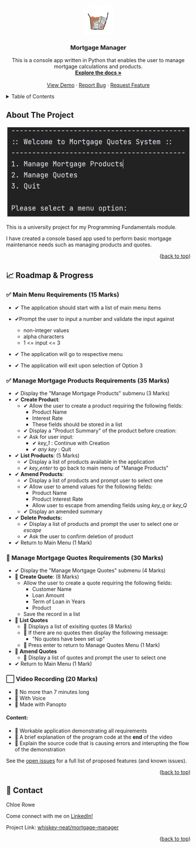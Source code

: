 <!-- Improved compatibility of back to top link -->
<a name="readme-top"></a>

<!-- PROJECT LOGO -->
<br />
<div align="center">
  <a href="https://github.com/whiskey-neat/mortgage-manager">
    <img src="images/logo.png" alt="Logo" width="80" height="80">
  </a>

<h3 align="center">Mortgage Manager</h3>

  <p align="center">
    This is a console app written in Python that enables the user to manage mortgage calculations and products. 
    <br />
    <a href="https://github.com/whiskey-neat/mortgage-manager"><strong>Explore the docs »</strong></a>
    <br />
    <br />
    <a href="https://github.com/whiskey-neat/mortgage-manager">View Demo</a>
    ·
    <a href="https://github.com/whiskey-neat/mortgage-manager/issues">Report Bug</a>
    ·
    <a href="https://github.com/whiskey-neat/mortgage-manager/issues">Request Feature</a>
  </p>
</div>



<!-- TABLE OF CONTENTS -->
<details>
  <summary>Table of Contents</summary>
  <ol>
    <li><a href="#about-the-project">About The Project</a></li>
    <li><a href="#progress">Progress</a></li>
    <li><a href="#contact">Contact</a></li>
  </ol>
</details>

<!-- ABOUT THE PROJECT -->
## About The Project

[![Product Name Screen Shot][product-screenshot]](https://example.com)

This is a university project for my Programming Fundamentals module.

I have created a console based app used to perform basic mortgage maintenance needs such as managing products and
quotes.

<p align="right">(<a href="#readme-top">back to top</a>)</p>


<!-- Progress -->

## 📈 Roadmap & Progress

### ✅ Main Menu Requirements (15 Marks)

- ✔ The application should start with a list of main menu items

- ✔Prompt the user to input a number and validate the input against
  - non-integer values
  - alpha characters
  - 1 <= input <= 3

- ✔ The application will go to respective menu

- ✔ The application will exit upon selection of Option 3

### ✅ Manage Mortgage Products Requirements (35 Marks)

- ✔ Display the "Manage Mortgage Products" submenu (3 Marks)
- ✔ **Create Product**:
  - ✔ Allow the user to create a product requiring the following fields:
    - Product Name
    - Interest Rate
    - These fields should be stored in a list
  - ✔ Display a "Product Summary" of the product before creation:
  - ✔ Ask for user input:
    - ✔ _key_1_ : Continue with Creation
    - ✔ _any key_ : Quit
- ✔ **List Products**: (5 Marks)
  - ✔ Display a list of products available in the application
  - ✔ _key_enter_ to go back to main menu of "Manage Products"
- ✔ **Amend Products**:
  - ✔ Display a list of products and prompt user to select one
  - ✔ Allow user to amend values for the following fields:
    - Product Name
    - Product Interest Rate
    - Allow user to escape from amending fields using _key_q or key_Q_
  - ✔ Display an amended summary
- ✔ **Delete Products:**
  - ✔ Display a list of products and prompt the user to select one or _escape_
  - ✔ Ask the user to confirm deletion of product
- ✔ Return to Main Menu (1 Mark)

### 🚀 Manage Mortgage Quotes Requirements (30 Marks)

- ✔ Display the "Manage Mortgage Quotes" submenu (4 Marks)
- :construction: **Create Quote**: (8 Marks)
  - Allow the user to create a quote requiring the following fields:
    - Customer Name
    - Loan Amount
    - Term of Loan in Years
    - Product
  - Save the record in a list
- 🔳 **List Quotes**
  - 🔳 Displays a list of exisiting quotes (8 Marks)
  - 🔳 If there are no quotes then display the following message:
    - "No quotes have been set up"
  - 🔳 Press enter to return to Manage Quotes Menu (1 Mark)
- 🔳 **Amend Quotes**
  - 🔳 Display a list of quotes and prompt the user to select one
- ✔ Return to Main Menu (1 Mark)

### ⬜ Video Recording (20 Marks)

- 📌 No more than 7 minutes long
- 📌 With Voice
- 📌 Made with Panopto

#### Content:

- 🔳 Workable application demonstrating all requirements
- 🔳 A brief explanation of the program code at the **end** of the video
- 🔳 Explain the source code that is causing errors and interupting the flow of the demonstration

See the [open issues](https://github.com/whiskey-neat/mortgage-manager/issues) for a full list of proposed features (and known issues).

<p align="right">(<a href="#readme-top">back to top</a>)</p>


<!-- CONTACT -->

## 📢 Contact

Chloe Rowe

Come connect with me on [LinkedIn!](https://uk.linkedin.com/in/chloe-rowe-cyber)

Project Link: [whiskey-neat/mortgage-manager](https://github.com/whiskey-neat/mortgage-manager)

<p align="right">(<a href="#readme-top">back to top</a>)</p>


<!-- MARKDOWN LINKS & IMAGES -->
<!-- https://www.markdownguide.org/basic-syntax/#reference-style-links -->
[product-screenshot]: images/screenshot.png
